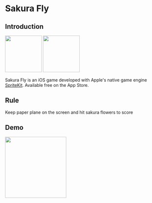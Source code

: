 Sakura Fly
===============

## Introduction

<img src="https://cloud.githubusercontent.com/assets/6619146/13731456/53f81f98-e93f-11e5-9900-03065a18693b.png" width="120">
<a href="https://itunes.apple.com/us/app/sakura-fly/id1019023051?mt=8#">

<img src="https://cloud.githubusercontent.com/assets/6619146/13731452/49347728-e93f-11e5-862d-0e8dedf84357.png"  width="120">
</a>

Sakura Fly is an iOS game developed with Apple's native game engine <a href="https://developer.apple.com/library/ios/documentation/GraphicsAnimation/Conceptual/SpriteKit_PG/Introduction/Introduction.html">SpriteKit</a>.
Available free on the App Store.

## Rule

Keep paper plane on the screen and hit sakura flowers to score

## Demo

<img src="https://cloud.githubusercontent.com/assets/6619146/13731560/965791fe-e942-11e5-9a11-f66f404fa18c.gif" width="200">
